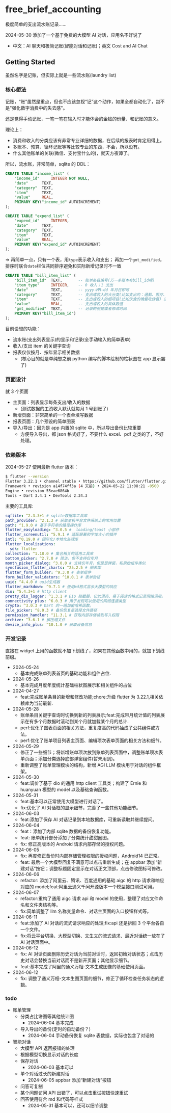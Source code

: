 # free_brief_accounting

极度简单的支出流水账记录……

2024-05-30 添加了一个基于免费的大模型 AI 对话，应用名不好说了

- 中文：AI 聊天和极简记账(智能对话和记账)；英文 Cost and AI Chat

## Getting Started

虽然名字是记账，但实际上就是一些流水账(laundry list)

### 核心想法

记账，“账”虽然是重点，但也不应该忽视“记”这个动作，如果全都自动化了，岂不是"强化数字消费中的失去感"。

还是觉得手动记账，一笔一笔在输入时才能体会的金钱的份量、和记账的意义。

理论上：

- 消费和收入的分类应该有非常专业详细的数据，在后续的报表时肯定用得上。
- 多账本、预算、循环记账等等比较专业的东西，不会，所以没有。
- 什么其他账单的关联(微信、支付宝什么的)，就天方夜谭了。

所以，流水账，非常简单，sqlite 的 DDL：

```sql
CREATE TABLE "income_list" (
	"income_id"	    INTEGER NOT NULL,
	"date"	    TEXT,
	"category"	TEXT,
	"item"	    TEXT,
	"value"	    REAL,
	PRIMARY KEY("income_id" AUTOINCREMENT)
);

CREATE TABLE "expend_list" (
	"expend_id"	    INTEGER,
	"date"	    TEXT,
	"category"	TEXT,
	"item"	    TEXT,
	"value"	    REAL,
	PRIMARY KEY("expend_id" AUTOINCREMENT)
);
```

=>
再简单一点，只有一个表，用`type`表示收入和支出；
再加一个`gmt_modified`，排序时联合`date`栏位共同排序避免和实际新增记录时不一致

```sql
CREATE TABLE "bill_item_list" (
	"bill_item_id"	TEXT, 		-- 账单条目编号(万一多账本有bill_id呢)
	"item_type"		INTEGER,	-- 0 收入；1 支出
	"date"	    	TEXT,		-- yyyy-MM-dd 年月日即可
	"category"		TEXT,		-- 支出或收入的大分类(比如支出的：通勤、医疗、饮食……)
	"item"	    	TEXT,		-- 支出或收入的细项目(比如饮食的晚餐吃快餐) 还可以有细节就再多个detail表
	"value"	    	REAL,		-- 支出或收入的具体数值
	"gmt_modified"	TEXT,		-- 记录的创建或者修改时间
	PRIMARY KEY("bill_item_id")
);
```

目前设想的功能：

- 流水账(支出列表显示)的显示和记录(全手动输入的简单表单)
- 收入/支出 item 的关键字查询
- 报表仅仅按月、按年显示相关数据
  - (核心目的就是单纯想之前 python 编写的脚本绘制的柱状图在 app 显示罢了)

### 页面设计

就 3 个页面

- 主页面：列表显示每条支出/收入的数据
  - (测试数据的工资收入默认就每月 1 号到账了)
- 新增页面：非常简单的一个表单填写数据
- 报表页面：几个预设的简单图表
- 导入/导出：因为是 app 内置的 sqlite 中，所以导出备份比较重要
  - 方便导入导出，都 json 格式好了，不要什么 excel、pdf 之类的了，不好处理。

### 依赖版本

2024-05-27 使用最新 flutter 版本：

```sh
$ flutter --version
Flutter 3.22.1 • channel stable • https://github.com/flutter/flutter.git
Framework • revision a14f74ff3a (4 天前) • 2024-05-22 11:08:21 -0500
Engine • revision 55eae6864b
Tools • Dart 3.4.1 • DevTools 2.34.3
```

主要的工具库:

```yaml
sqflite: ^2.3.3+1 # sqlite数据库工具库
path_provider: ^2.1.3 # 获取主机平台文件系统上的常用位置
path: ^1.9.0 # 基于字符串的路径操作库
flutter_easyloading: ^3.0.5 #  loading/toast 小部件
flutter_screenutil: ^5.9.1 # 适配屏幕和字体大小的插件
intl: ^0.19.0 # 国际化/本地化处理库
flutter_localizations:
  sdk: flutter
collection: ^1.18.0 # 集合相关的适用工具库
bottom_picker: ^2.7.0 # 简洁，但不支持仅年月
month_picker_dialog: ^3.0.0 # 支持仅年月，但是是弹窗，和原始组件类似
syncfusion_flutter_charts: ^25.2.5 # 图表库
flutter_form_builder: ^9.3.0 # 表单组件
form_builder_validators: ^10.0.1 # 表单验证
uuid: ^4.4.0 # uuid生成器
flutter_markdown: ^0.7.1 # 使用md格式显示大模型的响应
dio: ^5.4.3+1 # http client
pretty_dio_logger: ^1.3.1 # Dio 拦截器，它以漂亮、易于阅读的格式记录网络调用。
connectivity_plus: ^6.0.3 # 用于发现可以使用的网络连接类型
crypto: ^3.0.3 # Dart 的一组加密哈希函数。
file_picker: ^8.0.3 # 备份恢复是选择文件路径
permission_handler: ^11.3.1 # 获取内部存储读取写入权限
archive: ^3.6.1 # 解压缩文件
device_info_plus: ^10.1.0 # 获取设备信息
```

### 开发记录

直接在 widget 上用的函数就不加下划线了，如果在其他函数中用的，就加下划线前缀。

- 2024-05-24
  - 基本完成账单列表首页的基础功能和组件占位.
- 2024-05-26
  - 基本完成月度年度统计基础柱状图展示和相关组件的占位
- 2024-04-27
  - feat:完成账单条目的新增和修改功能;chore:升级 flutter 为 3.22.1,相关依赖库为当前最新.
- 2024-05-28
  - 账单条目关键字查询时切换到新的列表展示;feat:完成带月统计值的列表展示在有多个月数据时滚动到某个月就加载某个月的总计.
  - perf:优化了图表页面的相关方法，重复度高的代码抽成了公共组件或方法。
  - perf:优化了账单项目列表主页面、编辑项次表单页面的相关方法和细节。
- 2024-05-29
  - 修正了一些细节；将新增账单项次放到账单列表页面中，调整账单项次表单页面；添加分类选择底部弹窗组件(暂未用到)。
  - 重新调整了账单管理模块的结构，新增 AGI LLM 模块用于对话的组件框架。
- 2024-05-30
  - feat:调价了基于 dio 的通用 http client 工具类；构建了 Ernie 和 huanyuan 模型的 model 以及基础查询函数。
- 2024-05-31
  - feat:基本可以正常使用大模型进行对话了。
  - fix:优化了 AI 对话框的显示细节，完善了一些其他功能细节。
- 2024-06-03
  - feat:添加了保存 AI 对话记录到本地数据库，可重新读取并继续提问。
- 2024-06-04
  - feat：添加了内部 sqlite 数据的备份恢复功能。
  - feat: 账单统计部分添加了分类统计甜甜圈图。
  - fix: 修正高版本的 Android 请求内部存储的授权问题。
- 2024-06-05
  - fix: 再度修正备份时内部存储管理权限的授权问题，Android14 已正常。
  - feat: 最后一个大模型回复不满意可以点击重新生成；在 appbar 添加“新建对话”按钮；调整标题固定显示在对话正文顶部，点击修改图标可修改。
- 2024-06-06
  - refactor: 添加了阿里云、腾讯、百度通用的基础 aigc 的 http 请求和响应对应的 model;feat:阿里云通义千问开源版本一个模型接口测试可用。
- 2024-06-07
  - refactor:重构了通用 aigc 请求 api 和 model 的使用，整理了对应文件命名和文件夹结构等。
  - fix:简单调整了 llm 名称变量命令、对话主页面的入口按钮样式等。
- 2024-06-11
  - feat:添加了 AI 对话的流式请求响应的处理;fix:api 还是拆回 3 个平台各自一个文件。
  - fix:将云平台切换、大模型切换、文生文的流式请求、最近对话统一放在了 AI 对话页面中。
- 2024-06-12
  - fix: AI 对话页面删除历史对话为当前对话时，返回初始对话状态；点击历史对话会替换当前对话而不是新开页面；其他显示细节。
  - feat:基本完成了阿里的通义万相-文本生成图像的基础使用页面。
- 2024-06-12
  - fix: 调整了通义万相-文本生图页面的细节，修正了循环检查任务状态的逻辑。

### todo

- 账单管理
  - 分类占比饼图等其他统计图
    - 2024-06-04 基本完成
  - 导入导出的备份(定时的自动备份？)
    - 2024-06-04 手动备份恢复 sqlite 表数据，实际也包含了对话的
- 智能对话
  - 大模型 API 返回报错的处理
  - 根据模型切换显示对话的长度
  - 保存对话
    - 2024-06-03 基本可以
  - 单个对话过长的新建对话
    - 2024-06-05 appbar 添加“新建对话”按钮
  - 问答可复制
  - 某个问题访问 API 出错了，可以点击重试按钮快速重试
  - 回答使用符合 md 和代码等样式
    - 2024-05-31 基本可以，还可以细节调整
